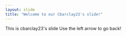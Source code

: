 ```yaml
---
layout: slide
title: "Welcome to our Cbarclay23's slide!"
---
```

This is cbarclay23's slide
Use the left arrow to go back!
